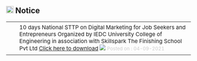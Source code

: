 <h2><img height="20" src="images/notice.png" style="border:none; border-radius:0%; box-shadow:none;" width="20"/> Notice</h2>
<table border="0" cellpadding="8" style="border-collapse:collapse;" width="98%"><tr><td align="right" height="15" style="font-size:85%;padding-top:5px;padding-bottom:8px;" valign="top" width="15"> <img height="12" src="images/tick.png" style="border:0px; box-shadow:none;" width="12"/> </td><td style="font-size:15px; padding-top:5px;padding-bottom:8px;" valign="top">10 days National STTP on Digital Marketing for Job Seekers and Entrepreneurs Organized by IEDC University College of Engineering in association with Skillspark The Finishing School Pvt Ltd <a class="cc" href="/news/digitalmarketing1630736399.pdf" target="_blank">Click here to download</a> <img src="images/new.gif" style="border:0px; box-shadow:none;"/> <font color="#CCC" size="2"> Posted on : 04-09-2021</font></td></tr></table>
</div>